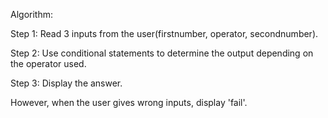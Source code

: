 
Algorithm:

Step 1: Read 3 inputs from the user(firstnumber, operator, secondnumber).

Step 2: Use conditional statements to determine the output depending on the operator used.

Step 3: Display the answer.

However, when the user gives wrong inputs, display 'fail'.
